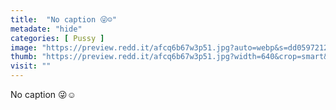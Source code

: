 ```yaml
---
title:  "No caption 😜☺️"
metadate: "hide"
categories: [ Pussy ]
image: "https://preview.redd.it/afcq6b67w3p51.jpg?auto=webp&s=dd0597212ca7f56f662293b35375c58407464fe2"
thumb: "https://preview.redd.it/afcq6b67w3p51.jpg?width=640&crop=smart&auto=webp&s=2a04658cf636676dc6fc6d58560c729b7e8077af"
visit: ""
---
```

No caption 😜☺️
